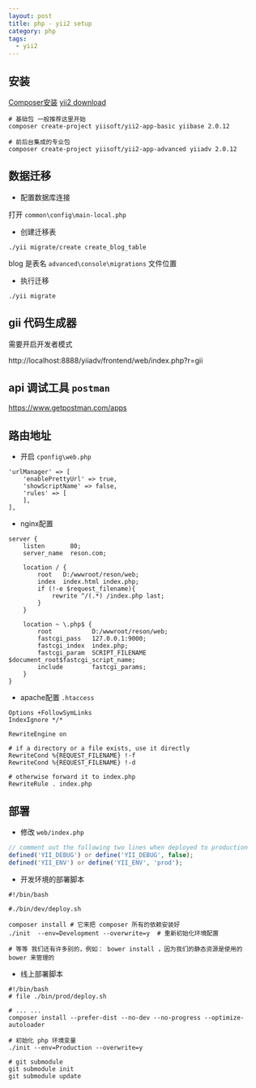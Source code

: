```yaml
---
layout: post
title: php - yii2 setup
category: php
tags:
  - yii2
---
```


## 安装

[Composer安装](https://github.com/5-say/composer-doc-cn)
[yii2 download](http://www.yiiframework.com/download/)

```
# 基础包 一般推荐这里开始
composer create-project yiisoft/yii2-app-basic yiibase 2.0.12

# 前后台集成的专业包
composer create-project yiisoft/yii2-app-advanced yiiadv 2.0.12
```

## 数据迁移

- 配置数据库连接

打开 `common\config\main-local.php`

- 创建迁移表

```
./yii migrate/create create_blog_table
```

blog 是表名
`advanced\console\migrations` 文件位置

- 执行迁移

```
./yii migrate
```

## gii 代码生成器

需要开启开发者模式

http://localhost:8888/yiiadv/frontend/web/index.php?r=gii

## api 调试工具 `postman`

https://www.getpostman.com/apps

## 路由地址

- 开启 `cponfig\web.php`

```
'urlManager' => [
    'enablePrettyUrl' => true,
    'showScriptName' => false,
    'rules' => [
    ],
],
```

- nginx配置

```
server {
    listen       80;
    server_name  reson.com;

    location / {
        root   D:/wwwroot/reson/web;
        index  index.html index.php;
        if (!-e $request_filename){
            rewrite ^/(.*) /index.php last;
        }
    }

    location ~ \.php$ {
        root           D:/wwwroot/reson/web;
        fastcgi_pass   127.0.0.1:9000;
        fastcgi_index  index.php;
        fastcgi_param  SCRIPT_FILENAME  $document_root$fastcgi_script_name;
        include        fastcgi_params;
    }
}
```

- apache配置 `.htaccess`

```
Options +FollowSymLinks
IndexIgnore */*

RewriteEngine on

# if a directory or a file exists, use it directly
RewriteCond %{REQUEST_FILENAME} !-f
RewriteCond %{REQUEST_FILENAME} !-d

# otherwise forward it to index.php
RewriteRule . index.php
```

## 部署

- 修改 `web/index.php`

```php
// comment out the following two lines when deployed to production
defined('YII_DEBUG') or define('YII_DEBUG', false);
defined('YII_ENV') or define('YII_ENV', 'prod');
```

- 开发环境的部署脚本

```
#!/bin/bash

#./bin/dev/deploy.sh

composer install # 它来把 composer 所有的依赖安装好
./init  --env=Development --overwrite=y  # 重新初始化环境配置

# 等等 我们还有许多别的，例如： bower install ，因为我们的静态资源是使用的 bower 来管理的 
```

- 线上部署脚本

```
#!/bin/bash
# file ./bin/prod/deploy.sh

# ... ...  
composer install --prefer-dist --no-dev --no-progress --optimize-autoloader

# 初始化 php 环境变量
./init --env=Production --overwrite=y

# git submodule
git submodule init
git submodule update
```










